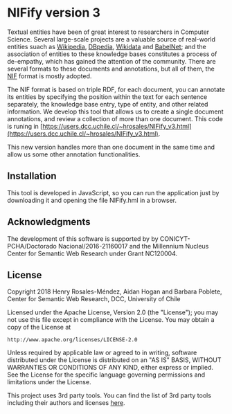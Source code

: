  

# NIFify version 3


Textual entities have been of great interest to researchers in Computer Science. Several large-scale projects are a valuable source of real-world entities suach as [Wikipedia](https://www.wikipedia.org/), [DBpedia](http://wiki.dbpedia.org/), [Wikidata](https://www.wikidata.org/wiki/Wikidata:Main_Page) and [BabelNet](http://babelnet.org/); and the association of entities to these knowledge bases constitutes a process of de-empathy, which has gained the attention of the community. There are several formats to these documents and annotations, but all of them, the [NIF](http://persistence.uni-leipzig.org/nlp2rdf/) format is mostly adopted.

The NIF format is based on triple RDF, for each document, you can annotate its entities by specifying the position within the text for each sentence separately, the knowledge base entry, type of entity, and other related information. We develop this tool that allows us to create a single document annotations, and review a collection of more than one document. This code is runing in [https://users.dcc.uchile.cl/~hrosales/NIFify_v3.html](https://users.dcc.uchile.cl/~hrosales/NIFify_v3.html).

This new version handles more than one document in the same time and allow us some other annotation functionalities.


Installation
------------

This tool is developed in JavaScript, so you can run the application just by downloading it and opening the file NIFify.hml in a browser.


Acknowledgments
---------------

The development of this software is supported by  by CONICYT-PCHA/Doctorado Nacional/2016-21160017 and the Millennium Nucleus Center for Semantic Web Research under Grant NC120004.


## License

Copyright 2018  Henry Rosales-Méndez, Aidan Hogan and Barbara Poblete, 
Center for Semantic Web Research, DCC, University of Chile

Licensed under the Apache License, Version 2.0 (the "License");
you may not use this file except in compliance with the License.
You may obtain a copy of the License at

    http://www.apache.org/licenses/LICENSE-2.0


Unless required by applicable law or agreed to in writing, software distributed under the License is distributed on an "AS IS" BASIS, WITHOUT WARRANTIES OR CONDITIONS OF ANY KIND, either express or implied.
See the License for the specific language governing permissions and limitations under the License.

This project uses 3rd party tools. You can find the list of 3rd party tools including their authors and licenses [here](LICENSE-3RD-PARTY).

